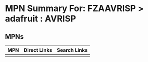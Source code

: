 



# MPN Summary For: FZAAVRISP > adafruit : AVRISP

## MPNs
  

|MPN|Direct Links|Search Links|
| :--- | :--- | :--- |
||||
